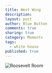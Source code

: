 ```yaml
---
title: West Wing
description: 
layout: post
author: Blue Button
comments: true
sharing: true
category: Moments
tags: 
  - white house
published: true
---
```


![Roosevelt Room](/bluebutton/images/blog/westwing.jpg)